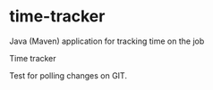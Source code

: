 # time-tracker
Java (Maven) application for tracking time on the job

Time tracker

Test for polling changes on GIT.
